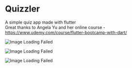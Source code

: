 # Quizzler
A simple quiz app made with flutter  
Great thanks to Angela Yu and her online course - https://www.udemy.com/course/flutter-bootcamp-with-dart/

![Image Loading Failed](https://i.ibb.co/pxLrCk9/Screenshot-1588055066.png)  

![Image Loading Failed](https://i.ibb.co/3kpjrCm/Screenshot-1588055089.png)  

![Image Loading Failed](https://i.ibb.co/tQ6b2z7/Screenshot-1588055099.png)
